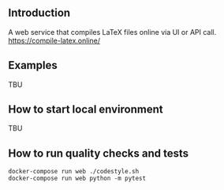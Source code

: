 ## Introduction
A web service that compiles LaTeX files online via UI or API call. https://compile-latex.online/

## Examples
TBU

## How to start local environment
TBU

## How to run quality checks and tests
```
docker-compose run web ./codestyle.sh
docker-compose run web python -m pytest
```